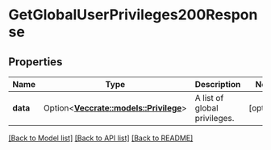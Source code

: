 # GetGlobalUserPrivileges200Response

## Properties

Name | Type | Description | Notes
------------ | ------------- | ------------- | -------------
**data** | Option<[**Vec<crate::models::Privilege>**](Privilege.md)> | A list of global privileges. | [optional]

[[Back to Model list]](../README.md#documentation-for-models) [[Back to API list]](../README.md#documentation-for-api-endpoints) [[Back to README]](../README.md)


